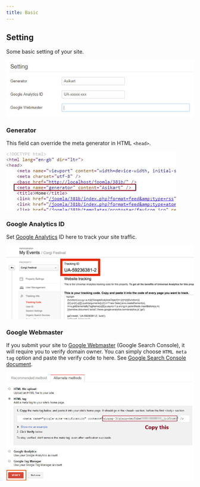 ```yaml
---
title: Basic
---
```


## Setting

Some basic setting of your site.

![](p-2017-10-25-006.jpg)

### Generator

This field can override the meta generator in HTML `<head>`.

![](p-2017-10-25-007.jpg)

### Google Analytics ID

Set [Google Analytics](https://analytics.google.com) ID here to track your site traffic. 

![](ua_tracking_id_google_analytics.png)

### Google Webmaster

If you submit your site to [Google Webmaster](https://www.google.com/webmasters) (Google Search Console), it will require you to verify domain owner. You can simply choose `HTML meta tag` option and paste the verify code to here. See [Google Search Console document](https://support.google.com/webmasters/answer/79812).

![](c7918ad9-42ed-4033-bb25-32b4b2533a78.jpg)




